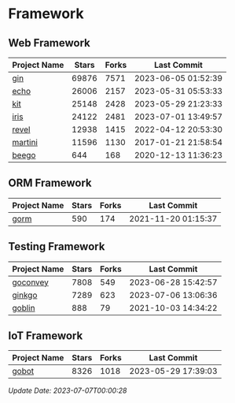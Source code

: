 # Framework

## Web Framework
| Project Name | Stars | Forks | Last Commit |
| ------------ | ----- | ----- | ----------- |
| [gin](https://github.com/gin-gonic/gin) | 69876 | 7571 | 2023-06-05 01:52:39 |
| [echo](https://github.com/labstack/echo) | 26006 | 2157 | 2023-05-31 05:53:33 |
| [kit](https://github.com/go-kit/kit) | 25148 | 2428 | 2023-05-29 21:23:33 |
| [iris](https://github.com/kataras/iris) | 24122 | 2481 | 2023-07-01 13:49:57 |
| [revel](https://github.com/revel/revel) | 12938 | 1415 | 2022-04-12 20:53:30 |
| [martini](https://github.com/go-martini/martini) | 11596 | 1130 | 2017-01-21 21:58:54 |
| [beego](https://github.com/astaxie/beego) | 644 | 168 | 2020-12-13 11:36:23 |

## ORM Framework
| Project Name | Stars | Forks | Last Commit |
| ------------ | ----- | ----- | ----------- |
| [gorm](https://github.com/jinzhu/gorm) | 590 | 174 | 2021-11-20 01:15:37 |

## Testing Framework
| Project Name | Stars | Forks | Last Commit |
| ------------ | ----- | ----- | ----------- |
| [goconvey](https://github.com/smartystreets/goconvey) | 7808 | 549 | 2023-06-28 15:42:57 |
| [ginkgo](https://github.com/onsi/ginkgo) | 7289 | 623 | 2023-07-06 13:06:36 |
| [goblin](https://github.com/franela/goblin) | 888 | 79 | 2021-10-03 14:34:22 |

## IoT Framework
| Project Name | Stars | Forks | Last Commit |
| ------------ | ----- | ----- | ----------- |
| [gobot](https://github.com/hybridgroup/gobot) | 8326 | 1018 | 2023-05-29 17:39:03 |

*Update Date: 2023-07-07T00:00:28*